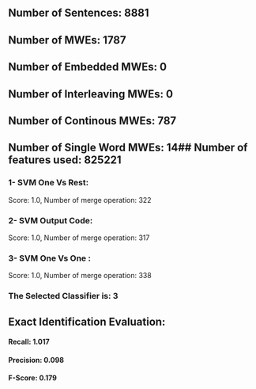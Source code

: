 ## Number of Sentences: 8881
## Number of MWEs: 1787

## Number of Embedded MWEs: 0

## Number of Interleaving MWEs: 0

## Number of Continous MWEs: 787
## Number of Single Word MWEs: 14## Number of features used: 825221

### 1- SVM One Vs Rest: 
Score: 1.0, Number of merge operation: 322
### 2- SVM Output Code: 
Score: 1.0, Number of merge operation: 317
### 3- SVM One Vs One : 
Score: 1.0, Number of merge operation: 338
### The Selected Classifier is: 3
## Exact Identification Evaluation: 
#### Recall: 1.017
#### Precision: 0.098
#### F-Score: 0.179
